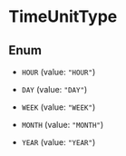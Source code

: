 

# TimeUnitType

## Enum


* `HOUR` (value: `"HOUR"`)

* `DAY` (value: `"DAY"`)

* `WEEK` (value: `"WEEK"`)

* `MONTH` (value: `"MONTH"`)

* `YEAR` (value: `"YEAR"`)



